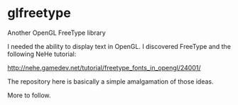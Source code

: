 # glfreetype
Another OpenGL FreeType library

I needed the ability to display text in OpenGL. I discovered FreeType and the following NeHe tutorial:

http://nehe.gamedev.net/tutorial/freetype_fonts_in_opengl/24001/

The repository here is basically a simple amalgamation of those ideas.

More to follow.
